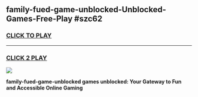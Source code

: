 
## family-fued-game-unblocked-Unblocked-Games-Free-Play #szc62
<h3>
<a href="https://us.freeplayer.one?title=family-fued-game-unblocked&ref=9M">CLICK TO PLAY</a></h3>
<hr>

<h3>
<a href="https://us.freeplayer.one?title=family-fued-game-unblocked&ref=9M">CLICK 2 PLAY</a>
  
</h3>

<a href="https://us.freeplayer.one?title=family-fued-game-unblocked&ref=9M"><img src="https://clearcache.store/games.png"></a>


**family-fued-game-unblocked games unblocked: Your Gateway to Fun and Accessible Online Gaming**
